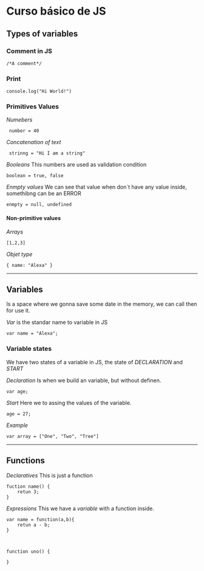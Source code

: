 # Curso básico de JS 

##  Types of variables

### Comment in JS 
    /*A comment*/

### Print
    console.log("Hi World!")

### Primitives Values
*Numebers*

     number = 40 

*Concatenation of text*

     strinng = "Hi I am a string"

*Booleans* This numbers are used as validation condition

    boolean = true, false 

*Enmpty values* We can see that value when don´t have any value inside, somethibng can be an ERROR

    enmpty = null, undefined

#### Non-primitive values 

*Arrays*

    [1,2,3]

*Objet type*

    { name: "Alexa" }

-----
## Variables 
Is a space where we gonna save some date in the memory, we can call then for use it.

*Var* is the standar name to variable in JS

    var name = "Alexa";


### Variable states
We have two states of a variable in JS, the state of *DECLARATION* and *START*

*Declaration* 
Is when we build an variable, but without definen.

    var age;

*Start*
Here we to assing the values of the variable.

    age = 27;

*Example*

    var array = ["One", "Two", "Tree"]

----
## Functions

*Declaratives*
This is just a function

    fuction name() {
        retun 3; 
    }

*Expressions*
This we have a *variable* with a function inside.

    var name = function(a,b){
        retun a - b;
    }



    function uno() {
        
    }